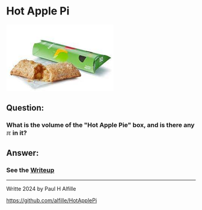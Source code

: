 # Hot Apple Pi

![](src/images/HAP.jpeg)

## Question:
### What is the volume of the "Hot Apple Pie" box, and is there any *&#8508;* in it?

## Answer:

### See the [Writeup](https://alfille.github.io/HotApplePi/)

----

Writte 2024 by Paul H Alfille

https://github.com/alfille/HotApplePi

